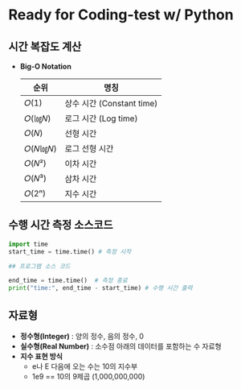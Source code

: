 # Ready for Coding-test w/ Python

## 시간 복잡도 계산

- **Big-O Notation**

  | 순위    | 명칭                      |
  | ------- | ------------------------- |
  | 𝑂(1)    | 상수 시간 (Constant time) |
  | 𝑂(㏒𝑁)  | 로그 시간 (Log time)      |
  | 𝑂(𝑁)    | 선형 시간                 |
  | 𝑂(𝑁㏒𝑁) | 로그 선형 시간            |
  | 𝑂(𝑁²)   | 이차 시간                 |
  | 𝑂(𝑁³)   | 삼차 시간                 |
  | 𝑂(2ⁿ)   | 지수 시간                 |

  

## 수행 시간 측정 소스코드

``` python
import time
start_time = time.time() # 측정 시작

## 프로그램 소스 코드

end_time = time.time() 	# 측정 종료
print("time:", end_time - start_time) # 수행 시간 출력
```



## 자료형

- **정수형(Integer)** : 양의 정수, 음의 정수, 0
- **실수형(Real Number)** : 소수점 아래의 데이터를 포함하는 수 자료형
- **지수 표현 방식**
  - e나 E 다음에 오는 수는 10의 지수부
  - 1e9 == 10의 9제곱 (1,000,000,000)
